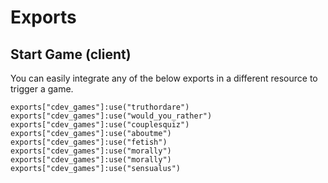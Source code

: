 # Exports

## Start Game (client)

You can easily integrate any of the below exports in a different resource to trigger a game.

```etlua
exports["cdev_games"]:use("truthordare")
exports["cdev_games"]:use("would_you_rather")
exports["cdev_games"]:use("couplesquiz")
exports["cdev_games"]:use("aboutme")
exports["cdev_games"]:use("fetish")
exports["cdev_games"]:use("morally")
exports["cdev_games"]:use("morally")
exports["cdev_games"]:use("sensualus")
```

